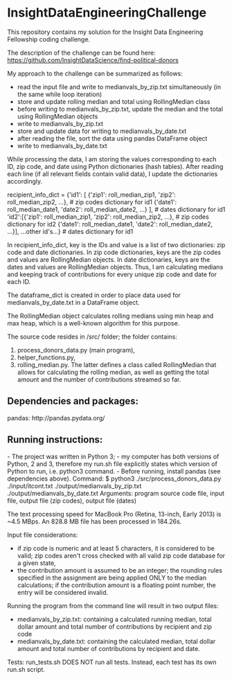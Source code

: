 # InsightDataEngineeringChallenge
This repository contains my solution for the Insight Data Engineering Fellowship coding challenge.

The description of the challenge can be found here:
https://github.com/InsightDataScience/find-political-donors

My approach to the challenge can be summarized as follows:
- read the input file and write to medianvals_by_zip.txt simultaneously (in the same while loop iteration)
- store and update rolling median and total using RollingMedian class
- before writing to medianvals_by_zip.txt, update the median and the total using RollingMedian objects
- write to medianvals_by_zip.txt
- store and update data for writing to medianvals_by_date.txt
- after reading the file, sort the data using pandas DataFrame object
- write to medianvals_by_date.txt

While processing the data, I am storing the values corresponding to each ID, zip code, and date using Python dictionaries (hash tables). After reading each line (if all relevant fields contain valid data), I update the dictionaries accordingly.

recipient_info_dict =   {'id1': [ {'zip1': roll_median_zip1, 'zip2': roll_median_zip2, ...}, # zip codes dictionary for id1
                                            {'date1': roll_median_date1, 'date2': roll_median_date2, ...} ], # dates dictionary for id1
                                    'id2':[{'zip1': roll_median_zip1, 'zip2': roll_median_zip2, ...}, # zip codes dictionary for id2
                                            {'date1': roll_median_date1, 'date2': roll_median_date2, ...}],
                                    ...other id's...} # dates dictionary for id1

In recipient_info_dict, key is the IDs and value is a list of two dictionaries: zip code and date dictionaries.
In zip code dictionaries, keys are the zip codes and values are RollingMedian objects.
In date dictionaries, keys are the dates and values are RollingMedian objects.
Thus, I am calculating medians and keeping track of contributions for every unique zip code and date for each ID.

The dataframe_dict is created in order to place data used for medianvals_by_date.txt in a DataFrame object.

The RollingMedian object calculates rolling medians using min heap and max heap, which is a well-known algorithm for this purpose.

The source code resides in /src/ folder; the folder contains:
1) process_donors_data.py (main program),
2) helper_functions.py,
3) rolling_median.py.
The latter defines a class called RollingMedian that allows for calculating the rolling median, as well as getting the total amount and the number of contributions streamed so far.

<h2>Dependencies and packages:</h2>
pandas: http://pandas.pydata.org/

<h2>Running instructions:</h2>
- The project was written in Python 3;
- my computer has both versions of Python, 2 and 3, therefore my run.sh file explicitly states which version of Python to run, i.e. python3 command.
- Before running, install pandas (see dependencies above).
Command:
$ python3 ./src/process_donors_data.py ./input/itcont.txt ./output/medianvals_by_zip.txt ./output/medianvals_by_date.txt
Arguments: program source code file, input file, output file (zip codes), output file (dates)

The text processing speed for MacBook Pro (Retina, 13-inch, Early 2013) is ~4.5 MBps.
An 828.8 MB file has been processed in 184.26s.

Input file considerations:
- if zip code is numeric and at least 5 characters, it is considered to be valid; zip codes aren't cross checked with all valid zip code database for a given state,
- the contribution amount is assumed to be an integer; the rounding rules specified in the assignment are being applied ONLY to the median calculations; if the contribution amount is a floating point number, the entry will be considered invalid.

Running the program from the command line will result in two output files:
- medianvals_by_zip.txt: containing a calculated running median, total dollar amount and total number of contributions by recipient and zip code
- medianvals_by_date.txt: containing the calculated median, total dollar amount and total number of contributions by recipient and date.

Tests:
run_tests.sh DOES NOT run all tests. Instead, each test has its own run.sh script.
